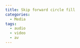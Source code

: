 ```yaml
---
title: Skip forward circle fill
categories:
  - Media
tags:
  - audio
  - video
  - av
---
```

